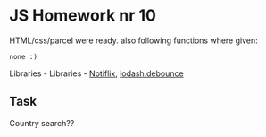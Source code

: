 # JS Homework nr 10

HTML/css/parcel were ready. also following functions where given:

`none :)`

Libraries - Libraries - [Notiflix](https://github.com/notiflix/Notiflix#readme), [lodash.debounce](https://www.npmjs.com/package/lodash.debounce)

## Task

Country search??
